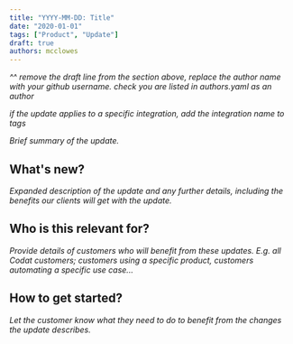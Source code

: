 ```yaml
---
title: "YYYY-MM-DD: Title"
date: "2020-01-01"
tags: ["Product", "Update"]
draft: true
authors: mcclowes
---
```

_^^ remove the draft line from the section above, replace the author name with your github username. check you are listed in authors.yaml as an author_

_if the update applies to a specific integration, add the integration name to tags_

_Brief summary of the update._

<!--truncate-->

## What's new?

_Expanded description of the update and any further details, including the benefits our clients will get with the update._

## Who is this relevant for?

_Provide details of customers who will benefit from these updates. E.g. all Codat customers; customers using a specific product, customers automating a specific use case..._

## How to get started?

_Let the customer know what they need to do to benefit from the changes the update describes._ 
